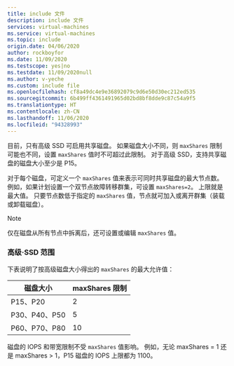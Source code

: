 ```yaml
---
title: include 文件
description: include 文件
services: virtual-machines
ms.service: virtual-machines
ms.topic: include
origin.date: 04/06/2020
author: rockboyfor
ms.date: 11/09/2020
ms.testscope: yes|no
ms.testdate: 11/09/2020null
ms.author: v-yeche
ms.custom: include file
ms.openlocfilehash: cf8a49dc4e9e36892079c9d6e50d30ec212ed535
ms.sourcegitcommit: 6b499ff4361491965d02bd8bf8dde9c87c54a9f5
ms.translationtype: HT
ms.contentlocale: zh-CN
ms.lasthandoff: 11/06/2020
ms.locfileid: "94328993"
---
```

<!--Verified successfully for PG notification-->
目前，只有高级 SSD 可启用共享磁盘。 如果磁盘大小不同，则 `maxShares` 限制可能也不同，设置 `maxShares` 值时不可超过此限制。 对于高级 SSD，支持共享磁盘的磁盘大小至少是 P15。

<!--Not Available on FEATURE ultra disks-->

对于每个磁盘，可定义一个 `maxShares` 值来表示可同时共享磁盘的最大节点数。 例如，如果计划设置一个双节点故障转移群集，可设置 `maxShares=2`。 上限就是最大值。 只要节点数低于指定的 `maxShares` 值，节点就可加入或离开群集（装载或卸载磁盘）。

> [!NOTE]
> 仅在磁盘从所有节点中拆离后，还可设置或编辑 `maxShares` 值。

### <a name="premium-ssd-ranges"></a>高级·SSD 范围

下表说明了按高级磁盘大小得出的 `maxShares` 的最大允许值：

|磁盘大小  |maxShares 限制  |
|---------|---------|
|P15、P20     |2         |
|P30、P40、P50     |5         |
|P60、P70、P80     |10         |

磁盘的 IOPS 和带宽限制不受 `maxShares` 值影响。 例如，无论 maxShares = 1 还是 maxShares > 1，P15 磁盘的 IOPS 上限都为 1100。

<!--Not Available on ### Ultra disk ranges-->

<!-- Update_Description: new article about virtual machines disks shared sizes -->
<!--NEW.date: 11/09/2020-->
